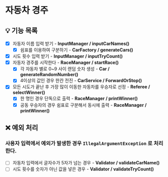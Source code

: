 # 자동차 경주

## 💡 기능 목록
- [x] 자동자 이름 입력 받기 - **InputManager / inputCarNames()**
    - [x] 쉼표를 이용하여 구분하기 - **CarFactory / generateCars()**
- [x] 시도 횟수 입력 받기 - **InputManager / inputTryCount()**
- [x] 자동자 경주를 시작한다 - **RaceManager / startRace()**
  - [x] 각 자동차 별로 0~9 사이 랜덤 숫자 생성 - **Car / generateRandomNumber()**
  - [x] 4이상의 값인 경우 한칸 전진 - **CarService / ForwardOrStop()**
- [x] 모든 시도가 끝난 후 가장 많이 이동한 자동차를 우승자로 선정 - **Referee / selectWinner()**
  - [x] 한 명인 경우 단독으로 출력 - **RaceManager / printWinner()**
  - [x] 공동 우승자의 경우 쉼표로 구분해서 동시에 출력 - **RaceManager / printWinner()**

## ❌ 예외 처리
### 사용자 입력에서 예외가 발생한 경우 `IllegalArgumentException` 로 처리한다.
  - [ ] 자동차 입력에서 글자수가 5자가 넘는 경우 - **Validator / validateCarName()**
  - [ ] 시도 횟수를 숫자가 아닌 값을 넣은 경우 - **Validator / validateTryCount()**